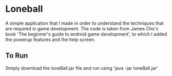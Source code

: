 # Loneball 

A simple application that I made in order to understand the techniques that are required in game development. The code is taken from James Cho's book 'The beginner's guide to android game development', to which I added the powerup features and the help screen.

## To Run

Simply download the loneBall.jar file and run using 'java -jar loneBall.jar'
